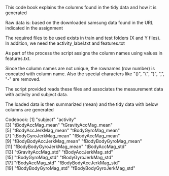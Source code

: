 
This code book explains the columns found in the tidy data and how it is generated

Raw data is: based on the downloaded samsung data found in the URL indicated in the assignment

The required files to be used exists in train and test folders (X and Y files).  In addition, we need the activity_label.txt and features.txt

As part of the process the script assigns the column names using values in features.txt.

Since the column names are not unique, the rownames (row number) is concated with column name.  Also the special characters like "()", "(", ")", ",", "-" are removed.

The script provided reads these files and associates the measurement data with activity and subject data.  

The loaded data is then summarized (mean) and the tidy data with below columns are generated

Codebook: 
 [1] "subject"                   "activity"                 
 [3] "tBodyAccMag_mean"          "tGravityAccMag_mean"      
 [5] "tBodyAccJerkMag_mean"      "tBodyGyroMag_mean"        
 [7] "tBodyGyroJerkMag_mean"     "fBodyAccMag_mean"         
 [9] "fBodyBodyAccJerkMag_mean"  "fBodyBodyGyroMag_mean"    
[11] "fBodyBodyGyroJerkMag_mean" "tBodyAccMag_std"          
[13] "tGravityAccMag_std"        "tBodyAccJerkMag_std"      
[15] "tBodyGyroMag_std"          "tBodyGyroJerkMag_std"     
[17] "fBodyAccMag_std"           "fBodyBodyAccJerkMag_std"  
[19] "fBodyBodyGyroMag_std"      "fBodyBodyGyroJerkMag_std" 

